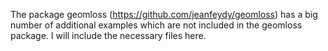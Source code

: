 The package geomloss (https://github.com/jeanfeydy/geomloss) has a big number of additional examples which are
not included in the geomloss package. I will include the necessary files here.

